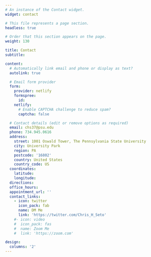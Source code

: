 ```yaml
---
# An instance of the Contact widget.
widget: contact

# This file represents a page section.
headless: true

# Order that this section appears on the page.
weight: 130

title: Contact
subtitle:

content:
  # Automatically link email and phone or display as text?
  autolink: true

  # Email form provider
  form:
    provider: netlify
    formspree:
      id:
    netlify:
      # Enable CAPTCHA challenge to reduce spam?
      captcha: false

  # Contact details (edit or remove options as required)
  email: chs37@psu.edu
  phone: 734.945.0616
  address:
    street: 1001 Oswald Tower, The Pennsylvania State University
    city: University Park
    region: PA
    postcode: '16802'
    country: United States
    country_code: US
  coordinates:
    latitude: 
    longitude: 
  directions: 
  office_hours:
  appointment_url: ''
  contact_links:
    - icon: twitter
      icon_pack: fab
      name: DM Me
      link: 'https://twitter.com/Chris_H_Seto'
    #- icon: video
    #  icon_pack: fas
    #  name: Zoom Me
    #  link: 'https://zoom.com'

design:
  columns: '2'
---
```

